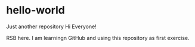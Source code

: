 # hello-world
Just another repository
Hi Everyone!

RSB here. I am learningn GitHub and using this repository as first exercise.
